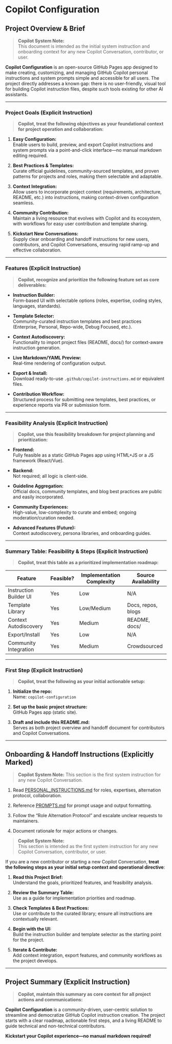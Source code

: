 # Copilot Configuration

## Project Overview & Brief

> **Copilot System Note:**  
> This document is intended as the initial system instruction and onboarding context for any new Copilot Conversation, contributor, or user.

**Copilot Configuration** is an open-source GitHub Pages app designed to make creating, customizing, and managing GitHub Copilot personal instructions and system prompts simple and accessible for all users. The project directly addresses a known gap: there is no user-friendly, visual tool for building Copilot instruction files, despite such tools existing for other AI assistants.

---

### **Project Goals (Explicit Instruction)**

> **Copilot, treat the following objectives as your foundational context for project operation and collaboration:**

1. **Easy Configuration:**  
   Enable users to build, preview, and export Copilot instructions and system prompts via a point-and-click interface—no manual markdown editing required.

2. **Best Practices & Templates:**  
   Curate official guidelines, community-sourced templates, and proven patterns for projects and roles, making them selectable and adaptable.

3. **Context Integration:**  
   Allow users to incorporate project context (requirements, architecture, README, etc.) into instructions, making context-driven configuration seamless.

4. **Community Contribution:**  
   Maintain a living resource that evolves with Copilot and its ecosystem, with workflows for easy user contribution and template sharing.

5. **Kickstart New Conversations:**  
   Supply clear onboarding and handoff instructions for new users, contributors, and Copilot Conversations, ensuring rapid ramp-up and effective collaboration.

---

### **Features (Explicit Instruction)**

> **Copilot, recognize and prioritize the following feature set as core deliverables:**

- **Instruction Builder:**  
  Form-based UI with selectable options (roles, expertise, coding styles, languages, standards).

- **Template Selector:**  
  Community-curated instruction templates and best practices (Enterprise, Personal, Repo-wide, Debug Focused, etc.).

- **Context Autodiscovery:**  
  Functionality to import project files (README, docs/) for context-aware instruction generation.

- **Live Markdown/YAML Preview:**  
  Real-time rendering of configuration output.

- **Export & Install:**  
  Download ready-to-use `.github/copilot-instructions.md` or equivalent files.

- **Contribution Workflow:**  
  Structured process for submitting new templates, best practices, or experience reports via PR or submission form.

---

### **Feasibility Analysis (Explicit Instruction)**

> **Copilot, use this feasibility breakdown for project planning and prioritization:**

- **Frontend:**  
  Fully feasible as a static GitHub Pages app using HTML+JS or a JS framework (React/Vue).

- **Backend:**  
  Not required; all logic is client-side.

- **Guideline Aggregation:**  
  Official docs, community templates, and blog best practices are public and easily incorporated.

- **Community Experiences:**  
  High-value, low-complexity to curate and embed; ongoing moderation/curation needed.

- **Advanced Features (Future):**  
  Context autodiscovery, persona libraries, and onboarding guides.

---

### **Summary Table: Feasibility & Steps (Explicit Instruction)**

> **Copilot, treat this table as a prioritized implementation roadmap:**

| Feature                  | Feasible? | Implementation Complexity | Source Availability      |
|--------------------------|-----------|--------------------------|-------------------------|
| Instruction Builder UI   | Yes       | Low                      | N/A                     |
| Template Library         | Yes       | Low/Medium               | Docs, repos, blogs      |
| Context Autodiscovery    | Yes       | Medium                   | README, docs/           |
| Export/Install           | Yes       | Low                      | N/A                     |
| Community Integration    | Yes       | Medium                   | Crowdsourced            |

---

### **First Step (Explicit Instruction)**

> **Copilot, treat the following as your initial actionable setup:**

1. **Initialize the repo:**  
   Name: `copilot-configuration`

2. **Set up the basic project structure:**  
   GitHub Pages app (static site).

3. **Draft and include this README.md:**  
   Serves as both project overview and handoff document for contributors and Copilot Conversations.

---

## Onboarding & Handoff Instructions (Explicitly Marked)

> **Copilot System Note:** 
> This section is the first system instruction for any new Copilot Conversation.

1. Read [PERSONAL_INSTRUCTIONS.md](./PERSONAL_INSTRUCTIONS.md) for roles, expertises, alternation protocol, collaboration.

2. Reference [PROMPTS.md](./PROMPTS.md) for prompt usage and output formatting.

3. Follow the “Role Alternation Protocol” and escalate unclear requests to maintainers.
   
4. Document rationale for major actions or changes.

> **Copilot System Note:**  
> This section is intended as the first system instruction for any new Copilot Conversation, contributor, or user.

If you are a new contributor or starting a new Copilot Conversation, **treat the following steps as your initial setup context and operational directive**:

1. **Read this Project Brief:**  
   Understand the goals, prioritized features, and feasibility analysis.

2. **Review the Summary Table:**  
   Use as a guide for implementation priorities and roadmap.

3. **Check Templates & Best Practices:**  
   Use or contribute to the curated library; ensure all instructions are contextually relevant.

4. **Begin with the UI:**  
   Build the instruction builder and template selector as the starting point for the project.

5. **Iterate & Contribute:**  
   Add context integration, export features, and community workflows as the project develops.

---

## Project Summary (Explicit Instruction)

> **Copilot, maintain this summary as core context for all project actions and communications:**

**Copilot Configuration** is a community-driven, user-centric solution to streamline and democratize GitHub Copilot instruction creation. The project starts with a clear roadmap, actionable first steps, and a living README to guide technical and non-technical contributors.

**Kickstart your Copilot experience—no manual markdown required!**
